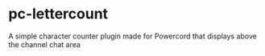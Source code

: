 # pc-lettercount
A simple character counter plugin made for Powercord that displays above the channel chat area
